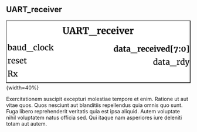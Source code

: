 ## UART_receiver ##

![UART_receiver module](UART_receiver.png){width=40%}

Exercitationem suscipit excepturi molestiae tempore et enim. Ratione ut aut vitae quos. Quos nesciunt aut blanditiis repellendus quia omnis quo sunt. Fuga libero reprehenderit veritatis quia est ipsa aliquid. Autem voluptate nihil voluptatem natus officia sed. Qui itaque nam asperiores iure deleniti totam aut autem.
